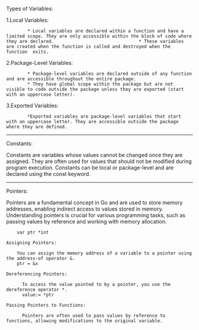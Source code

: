 Types of Variables:

1.Local Variables:

            * Local variables are declared within a function and have a limited scope. They are only accessible within the block of code where they are declared.                                * These variables are created when the function is called and destroyed when the function  exits.

2.Package-Level Variables:

            * Package-level variables are declared outside of any function and are accessible throughout the entire package.
            * They have global scope within the package but are not visible to code outside the package unless they are exported (start with an uppercase letter).

3.Exported Variables:

            *Exported variables are package-level variables that start with an uppercase letter. They are accessible outside the package where they are defined.

---------------------------------------------------------------------------------------------------------

Constants:

Constants are variables whose values cannot be changed once they are assigned. They are often used for values that should not be modified during program execution.
Constants can be local or package-level and are declared using the const keyword.

---------------------------------------------------------------------------------------------------------

Pointers:

Pointers are a fundamental concept in Go and are used to store memory addresses, enabling indirect access to values stored in memory. Understanding pointers is crucial for various programming tasks, such as passing values by reference and working with memory allocation.

        var ptr *int

    Assigning Pointers:

        You can assign the memory address of a variable to a pointer using the address-of operator &.
        ptr = &x

    Dereferencing Pointers:

          To access the value pointed to by a pointer, you use the dereference operator *.
          value:= *ptr

    Passing Pointers to Functions:

          Pointers are often used to pass values by reference to functions, allowing modifications to the original variable.